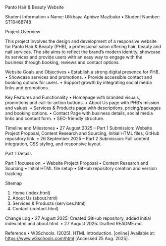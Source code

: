 Panto Hair & Beauty Website

Student Information
 • Name: Ulikhaya Aphiwe Mazibuko
 • Student Number: ST10468748

Project Overview

This project involves the design and development of a responsive website for Panto Hair & Beauty (PHB), a professional salon offering hair, beauty and nail services. The site aims to reflect the brand’s modern identity, showcase its services and provide users with an easy way to engage with the business through booking, reviews and contact options.

Website Goals and Objectives
 • Establish a strong digital presence for PHB.
 • Showcase services and promotions.
 • Provide accessible contact and booking options for users.
 • Support growth by integrating social media links and promotions.

Key Features and Functionality
 • Homepage with branded visuals, promotions and call-to-action buttons.
 • About Us page with PHB’s mission and values.
 • Services & Products page with descriptions, pricing/packages and booking options.
 • Contact Page with business details, social media links and contact form.
 • SEO-friendly structure.

Timeline and Milestones
 • 27 August 2025 – Part 1 Submission: Website Project Proposal, Content Research and Sourcing, Initial HTML files, GitHub repository link.
 • 26 September 2025 – Part 2 Submission: Full content integration, CSS styling, and responsive layout.

Part 1 Details

Part 1 focuses on:
 • Website Project Proposal 
 • Content Research and Sourcing 
 • Initial HTML file setup 
 • GitHub repository creation and version tracking

Sitemap
 1. Home (index.html)
 2. About Us (about.html)
 3. Services & Products (services.html)
 5. Contact (contact.html)

Change Log
 • 27 August 2025: Created GitHub repository, added initial index.html and about.html.
 • 27 August 2025: Drafted README.md.

Reference
 • W3Schools. (2025). HTML Introduction. [online] Available at: https://www.w3schools.com/html [Accessed 25 Aug. 2025].
